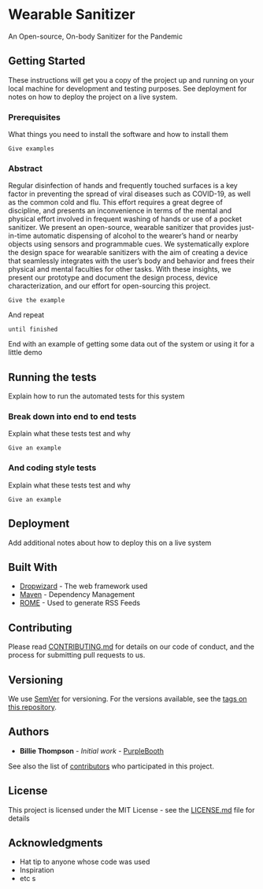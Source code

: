 # Wearable Sanitizer

An Open-source, On-body Sanitizer for the Pandemic

## Getting Started

These instructions will get you a copy of the project up and running on your local machine for development and testing purposes. See deployment for notes on how to deploy the project on a live system.

### Prerequisites

What things you need to install the software and how to install them

```
Give examples
```

### Abstract

Regular disinfection of hands and frequently touched surfaces is a key factor in preventing the spread of viral diseases such as COVID-19, as well as the common cold and flu. This effort requires a great degree of discipline, and presents an inconvenience in terms of the mental and physical effort involved in frequent washing of hands or use of a pocket sanitizer. We present an open-source, wearable sanitizer that provides just-in-time automatic dispensing of alcohol to the wearer’s hand or nearby objects using sensors and programmable cues. We systematically explore the design space for wearable sanitizers with the aim of creating a device that seamlessly integrates with the user’s body and behavior and frees their physical and mental faculties for other tasks. With these insights, we present our prototype and document the design process, device characterization, and our effort for open-sourcing this project.
```
Give the example
```

And repeat

```
until finished
```

End with an example of getting some data out of the system or using it for a little demo

## Running the tests

Explain how to run the automated tests for this system

### Break down into end to end tests

Explain what these tests test and why

```
Give an example
```

### And coding style tests

Explain what these tests test and why

```
Give an example
```

## Deployment

Add additional notes about how to deploy this on a live system

## Built With

* [Dropwizard](http://www.dropwizard.io/1.0.2/docs/) - The web framework used
* [Maven](https://maven.apache.org/) - Dependency Management
* [ROME](https://rometools.github.io/rome/) - Used to generate RSS Feeds

## Contributing

Please read [CONTRIBUTING.md](https://gist.github.com/PurpleBooth/b24679402957c63ec426) for details on our code of conduct, and the process for submitting pull requests to us.

## Versioning

We use [SemVer](http://semver.org/) for versioning. For the versions available, see the [tags on this repository](https://github.com/your/project/tags). 

## Authors

* **Billie Thompson** - *Initial work* - [PurpleBooth](https://github.com/PurpleBooth)

See also the list of [contributors](https://github.com/your/project/contributors) who participated in this project.

## License

This project is licensed under the MIT License - see the [LICENSE.md](LICENSE.md) file for details

## Acknowledgments

* Hat tip to anyone whose code was used
* Inspiration
* etc
s
